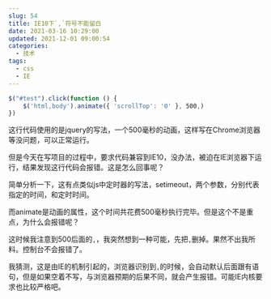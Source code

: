 ```yaml
---
slug: 54
title: IE10下`,`符号不能留白
date: 2021-03-16 10:29:00
updated: 2021-12-01 09:00:54
categories: 
  - 技术
tags: 
  - css
  - IE
---
```





```js
$("#test").click(function () {
    $('html,body').animate({ 'scrollTop': '0' }, 500,)
})
```


这行代码使用的是jquery的写法，一个500毫秒的动画，这样写在Chrome浏览器等没问题，可以正常运行。

但是今天在写项目的过程中，要求代码兼容到IE10，没办法，被迫在IE浏览器下运行，结果发现这行代码会报错。这是怎么回事呢？

简单分析一下，这有点类似js中定时器的写法，setimeout，两个参数，分别代表指定的时间，和定时时间。

而animate是动画的属性，这个时间共花费500毫秒执行完毕。但是这个不是重点，为什么会报错呢？

这时候我注意到500后面的`,`，我突然想到一种可能，先把`,`删掉。果然不出我所料。控制台不会报错了。

我猜测，这是由IE的机制引起的，浏览器识别到`,`的时候，会自动默认后面跟有语句，但是如果空着不写，与浏览器预期的后果不同，就会产生报错。可能IE内核要求也比较严格吧。